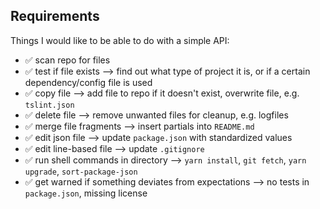 ## Requirements

Things I would like to be able to do with a simple API:

- ✅ scan repo for files
- ✅ test if file exists --> find out what type of project it is, or if a certain dependency/config file is used
- ✅ copy file --> add file to repo if it doesn't exist, overwrite file, e.g. `tslint.json`
- ✅ delete file --> remove unwanted files for cleanup, e.g. logfiles
- ✅ merge file fragments --> insert partials into `README.md`
- ✅ edit json file --> update `package.json` with standardized values
- ✅ edit line-based file --> update `.gitignore`
- ✅ run shell commands in directory --> `yarn install`, `git fetch`, `yarn upgrade`, `sort-package-json`
- ✅ get warned if something deviates from expectations --> no tests in `package.json`, missing license

